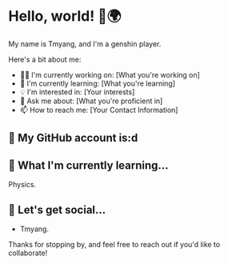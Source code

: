 # Hello, world! 👋🌍

My name is Tmyang, and I'm a genshin player.

Here's a bit about me:

- 👩‍💻 I'm currently working on: [What you're working on]
- 🌱 I'm currently learning: [What you're learning]
- 💡 I'm interested in: [Your interests]
- 💬 Ask me about: [What you're proficient in]
- 📫 How to reach me: [Your Contact Information]

## 👷 My GitHub account is:d



## 📖 What I'm currently learning...

Physics.

## 💭 Let's get social...

- Tmyang.

Thanks for stopping by, and feel free to reach out if you'd like to collaborate!
